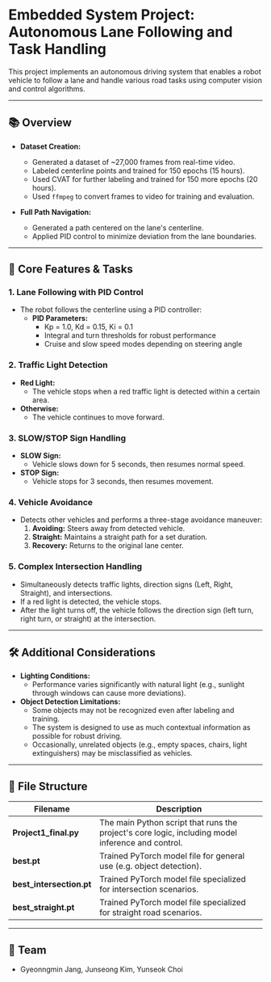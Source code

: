 
# Embedded System Project: Autonomous Lane Following and Task Handling

This project implements an autonomous driving system that enables a robot vehicle to follow a lane and handle various road tasks using computer vision and control algorithms.

---

## 📚 Overview

- **Dataset Creation:**  
  - Generated a dataset of ~27,000 frames from real-time video.
  - Labeled centerline points and trained for 150 epochs (15 hours).
  - Used CVAT for further labeling and trained for 150 more epochs (20 hours).
  - Used `ffmpeg` to convert frames to video for training and evaluation.

- **Full Path Navigation:**  
  - Generated a path centered on the lane's centerline.
  - Applied PID control to minimize deviation from the lane boundaries.

---

## 🚗 Core Features & Tasks

### 1. Lane Following with PID Control

- The robot follows the centerline using a PID controller:
  - **PID Parameters:**  
    - Kp = 1.0, Kd = 0.15, Ki = 0.1
    - Integral and turn thresholds for robust performance
    - Cruise and slow speed modes depending on steering angle

### 2. Traffic Light Detection

- **Red Light:**  
  - The vehicle stops when a red traffic light is detected within a certain area.
- **Otherwise:**  
  - The vehicle continues to move forward.

### 3. SLOW/STOP Sign Handling

- **SLOW Sign:**  
  - Vehicle slows down for 5 seconds, then resumes normal speed.
- **STOP Sign:**  
  - Vehicle stops for 3 seconds, then resumes movement.

### 4. Vehicle Avoidance

- Detects other vehicles and performs a three-stage avoidance maneuver:
  1. **Avoiding:** Steers away from detected vehicle.
  2. **Straight:** Maintains a straight path for a set duration.
  3. **Recovery:** Returns to the original lane center.

### 5. Complex Intersection Handling

- Simultaneously detects traffic lights, direction signs (Left, Right, Straight), and intersections.
- If a red light is detected, the vehicle stops.
- After the light turns off, the vehicle follows the direction sign (left turn, right turn, or straight) at the intersection.

---

## 🛠️ Additional Considerations

- **Lighting Conditions:**  
  - Performance varies significantly with natural light (e.g., sunlight through windows can cause more deviations).
- **Object Detection Limitations:**  
  - Some objects may not be recognized even after labeling and training.
  - The system is designed to use as much contextual information as possible for robust driving.
  - Occasionally, unrelated objects (e.g., empty spaces, chairs, light extinguishers) may be misclassified as vehicles.

---

## 📂 File Structure

| Filename                   | Description                                                                                       |
|----------------------------|---------------------------------------------------------------------------------------------------|
| **Project1_final.py**      | The main Python script that runs the project's core logic, including model inference and control. |
| **best.pt**                | Trained PyTorch model file for general use (e.g. object detection).                               |
| **best_intersection.pt**   | Trained PyTorch model file specialized for intersection scenarios.                                |
| **best_straight.pt**       | Trained PyTorch model file specialized for straight road scenarios.                               |

---

## 👥 Team

- Gyeonngmin Jang, Junseong Kim, Yunseok Choi
